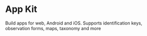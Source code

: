# App Kit

Build apps for web, Android and iOS. Supports identification keys, observation forms, maps, taxonomy and more